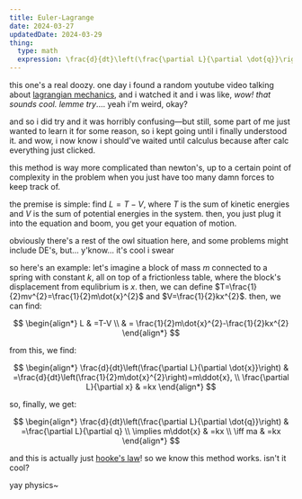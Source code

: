 ```yaml
---
title: Euler-Lagrange
date: 2024-03-27
updatedDate: 2024-03-29
thing:
  type: math
  expression: \frac{d}{dt}\left(\frac{\partial L}{\partial \dot{q}}\right)=\frac{\partial L}{\partial q}
---
```


this one's a real doozy. one day i found a random youtube video talking about [lagrangian mechanics](https://en.wikipedia.org/wiki/Lagrangian_mechanics), and i watched it and i was like, _wow! that sounds cool. lemme try_.... yeah i'm weird, okay?

and so i did try and it was horribly confusing—but still, some part of me just wanted to learn it for some reason, so i kept going until i finally understood it. and wow, i now know i should've waited until calculus because after calc everything just clicked.

this method is way more complicated than newton's, up to a certain point of complexity in the problem when you just have too many damn forces to keep track of.

the premise is simple: find $L=T-V$, where $T$ is the sum of kinetic energies and $V$ is the sum of potential energies in the system. then, you just plug it into the equation and boom, you get your equation of motion.

obviously there's a rest of the owl situation here, and some problems might include DE's, but... y'know... it's cool i swear

so here's an example: let's imagine a block of mass $m$ connected to a spring with constant $k$, all on top of a frictionless table, where the block's displacement from equlibrium is $x$. then, we can define $T=\frac{1}{2}mv^{2}=\frac{1}{2}m\dot{x}^{2}$ and $V=\frac{1}{2}kx^{2}$. then, we can find:

$$
\begin{align*}
L & =T-V \\
 & = \frac{1}{2}m\dot{x}^{2}-\frac{1}{2}kx^{2}
\end{align*}
$$

from this, we find:

$$
\begin{align*}
\frac{d}{dt}\left(\frac{\partial L}{\partial \dot{x}}\right) & =\frac{d}{dt}\left(\frac{1}{2}m\dot{x}^{2}\right)=m\ddot{x}, \\
\frac{\partial L}{\partial x} & =kx
\end{align*}
$$

so, finally, we get:

$$
\begin{align*}
\frac{d}{dt}\left(\frac{\partial L}{\partial \dot{q}}\right) & =\frac{\partial L}{\partial q} \\
\implies m\ddot{x} & =kx \\
\iff ma & =kx
\end{align*}
$$

and this is actually just [hooke's law](https://en.wikipedia.org/wiki/Hooke%27s_law)! so we know this method works. isn't it cool?

yay physics~
